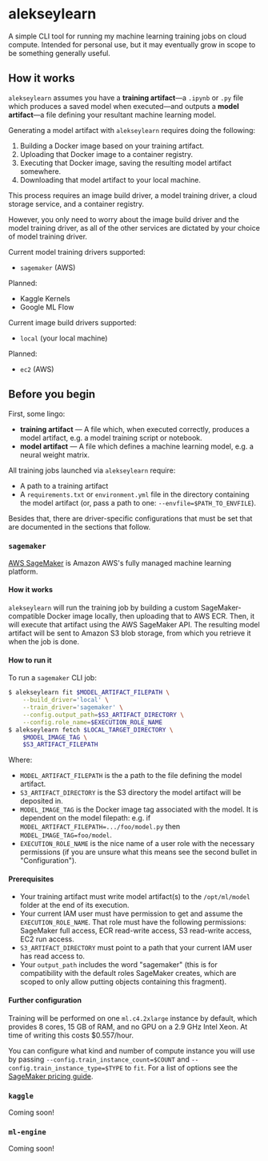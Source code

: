 # alekseylearn

A simple CLI tool for running my machine learning training jobs on cloud compute. Intended for personal use, but it may eventually grow in scope to be something generally useful.

## How it works

`alekseylearn` assumes you have a **training artifact**&mdash;a `.ipynb` or `.py` file which produces a saved model when executed&mdash;and outputs a **model artifact**&mdash;a file defining your resultant machine learning model.

Generating a model artifact with `alekseylearn` requires doing the following:

1. Building a Docker image based on your training artifact.
2. Uploading that Docker image to a container registry.
3. Executing that Docker image, saving the resulting model artifact somewhere.
4. Downloading that model artifact to your local machine.

This process requires an image build driver, a model training driver, a cloud storage service, and a container registry.

However, you only need to worry about the image build driver and the model training driver, as all of the other services are dictated by your choice of model training driver.

Current model training drivers supported:

* `sagemaker` (AWS)

Planned:

* Kaggle Kernels
* Google ML Flow

Current image build drivers supported:

* `local` (your local machine)

Planned:

* `ec2` (AWS)

## Before you begin

First, some lingo:

* **training artifact** &mdash; A file which, when executed correctly, produces a model artifact, e.g. a model training script or notebook.
* **model artifact** &mdash; A file which defines a machine learning model, e.g. a neural weight matrix.

All training jobs launched via `alekseylearn` require:

* A path to a training artifact
* A `requirements.txt` or `environment.yml` file in the directory containing the model artifact (or, pass a path to one: `--envfile=$PATH_TO_ENVFILE`).

Besides that, there are driver-specific configurations that must be set that are documented in the sections that follow.

### `sagemaker`

[AWS SageMaker](https://aws.amazon.com/sagemaker/) is Amazon AWS's fully managed machine learning platform.

#### How it works

`alekseylearn` will run the training job by building a custom SageMaker-compatible Docker image locally, then uploading that to AWS ECR. Then, it will execute that artifact using the AWS SageMaker API. The resulting model artifact will be sent to Amazon S3 blob storage, from which you retrieve it when the job is done.

#### How to run it

To run a `sagemaker` CLI job:

```bash
$ alekseylearn fit $MODEL_ARTIFACT_FILEPATH \
    --build_driver='local' \
    --train_driver='sagemaker' \
    --config.output_path=$S3_ARTIFACT_DIRECTORY \
    --config.role_name=$EXECUTION_ROLE_NAME
$ alekseylearn fetch $LOCAL_TARGET_DIRECTORY \
    $MODEL_IMAGE_TAG \
    $S3_ARTIFACT_FILEPATH
```

Where:

* `MODEL_ARTIFACT_FILEPATH` is the a path to the file defining the model artifact.
* `S3_ARTIFACT_DIRECTORY` is the S3 directory the model artifact will be deposited in.
* `MODEL_IMAGE_TAG` is the Docker image tag associated with the model. It is dependent on the model filepath: e.g. if `MODEL_ARTIFACT_FILEPATH=.../foo/model.py` then `MODEL_IMAGE_TAG=foo/model`.
* `EXECUTION_ROLE_NAME` is the nice name of a user role with the necessary permissions (if you are unsure what this means see the second bullet in "Configuration").

#### Prerequisites

* Your training artifact must write model artifact(s) to the `/opt/ml/model` folder at the end of its execution.
* Your current IAM user must have permission to get and assume the `EXECUTION_ROLE_NAME`. That role must have the following permissions: SageMaker full access, ECR read-write access, S3 read-write access, EC2 run access.
* `S3_ARTIFACT_DIRECTORY` must point to a path that your current IAM user has read access to.
* Your `output_path` includes the word "sagemaker" (this is for compatibility with the default roles SageMaker creates, which are scoped to only allow putting objects containing this fragment).

#### Further configuration

Training will be performed on one `ml.c4.2xlarge` instance by default, which provides 8 cores, 15 GB of RAM, and no GPU on a 2.9 GHz Intel Xeon. At time of writing this costs $0.557/hour.

You can configure what kind and number of compute instance you will use by passing `--config.train_instance_count=$COUNT` and `--config.train_instance_type=$TYPE` to `fit`. For a list of options see the [SageMaker pricing guide](https://aws.amazon.com/sagemaker/pricing/).

### `kaggle`

Coming soon!

### `ml-engine`

Coming soon!